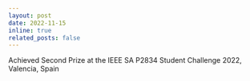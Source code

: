 ```yaml
---
layout: post
date: 2022-11-15
inline: true
related_posts: false
---
```

Achieved Second Prize at the IEEE SA P2834 Student Challenge 2022, Valencia, Spain